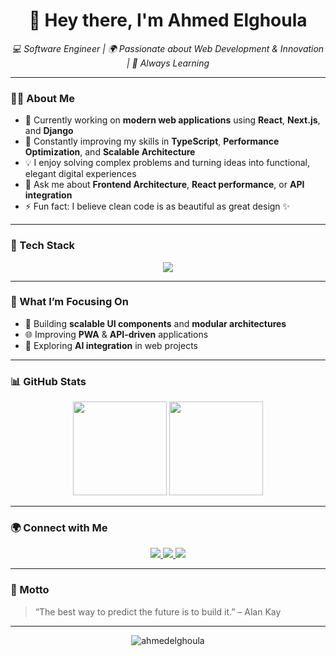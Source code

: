 <h1 align="center">👋 Hey there, I'm Ahmed Elghoula</h1>

<p align="center">
  <em>💻 Software Engineer | 🌍 Passionate about Web Development & Innovation | 🚀 Always Learning</em>
</p>

---

### 👨‍💻 About Me

- 🔭 Currently working on **modern web applications** using **React**, **Next.js**, and **Django**
- 🌱 Constantly improving my skills in **TypeScript**, **Performance Optimization**, and **Scalable Architecture**
- 💡 I enjoy solving complex problems and turning ideas into functional, elegant digital experiences
- 💬 Ask me about **Frontend Architecture**, **React performance**, or **API integration**
- ⚡ Fun fact: I believe clean code is as beautiful as great design ✨

---

### 🧠 Tech Stack

<p align="center">
  <img src="https://skillicons.dev/icons?i=react,nextjs,typescript,tailwind,python,django,firebase,git,github,html,css,js" />
</p>

---

### 🚀 What I’m Focusing On

- 🧩 Building **scalable UI components** and **modular architectures**
- 🌐 Improving **PWA** & **API-driven** applications
- 🧠 Exploring **AI integration** in web projects

---

### 📊 GitHub Stats

<p align="center">
  <img height="150em" src="https://github-readme-stats.vercel.app/api?username=ahmedelghoula&show_icons=true&theme=radical" />
  <img height="150em" src="https://github-readme-streak-stats.herokuapp.com/?user=ahmedelghoula&theme=radical" />
</p>

---

### 🌍 Connect with Me

<p align="center">
  <a href="https://www.linkedin.com/in/ahmedelghoula/" target="_blank">
    <img src="https://img.shields.io/badge/LinkedIn-0077B5?style=for-the-badge&logo=linkedin&logoColor=white" />
  </a>
  <a href="mailto:ahmedelghoula.dev@gmail.com">
    <img src="https://img.shields.io/badge/Email-D14836?style=for-the-badge&logo=gmail&logoColor=white" />
  </a>
  <a href="https://github.com/ahmedelghoula">
    <img src="https://img.shields.io/badge/GitHub-100000?style=for-the-badge&logo=github&logoColor=white" />
  </a>
</p>

---

### 💬 Motto

> “The best way to predict the future is to build it.” – Alan Kay

---

<p align="center">
  <img src="https://komarev.com/ghpvc/?username=ahmedelghoula&label=Profile%20views&color=0e75b6&style=flat" alt="ahmedelghoula" />
</p>
